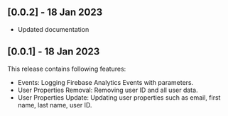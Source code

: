 ## [0.0.2] - 18 Jan 2023

- Updated documentation

## [0.0.1] - 18 Jan 2023

This release contains following features:

- Events: Logging Firebase Analytics Events with parameters.
- User Properties Removal: Removing user ID and all user data.
- User Properties Update: Updating user properties such as email, first name, last name, user ID.

